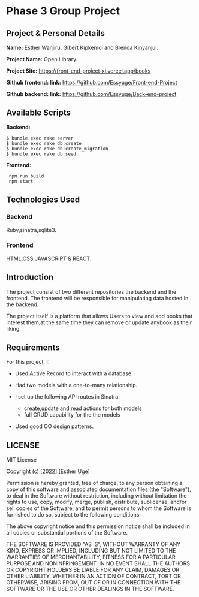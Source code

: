 # Phase 3 Group Project 

## Project & Personal Details
**Name:** Esther Wanjiru, Gibert Kipkemoi and Brenda Kinyanjui.

**Project Name:** Open Library.

**Project Site:** https://front-end-project-xi.vercel.app/books

**Github frontend:** **link:** https://github.com/Essyuge/Front-end-Project
 
**Github backend:** **link:** https://github.com/Essyuge/Back-end-project
 

## Available Scripts

**Backend:**

```console
$ bundle exec rake server
$ bundle exec rake db:create
$ bundle exec rake db:create_migration
$ bundle exec rake db:seed

```


**Frontend:**

```console
 npm run build
 npm start

```

## Technologies Used
### Backend
Ruby,sinatra,sqlite3.

### Frontend
HTML,CSS,JAVASCRIPT & REACT.

## Introduction
The project consist of two different repositories the backend and the frontend.
The frontend will be responsible for manipulating data hosted In the backend.

The project itself is a platform that allows Users to view and add books that interest them,at the same time they can remove or update anybook as their liking.

## Requirements

For this project, I:

- Used Active Record to interact with a database.
- Had two models with a one-to-many relationship.
- I set up the following API routes in Sinatra:
  - create,update and read actions for both models
  - full CRUD capability for the the models

- Used good OO design patterns. 


## LICENSE

MIT License

Copyright (c) [2022] [Esther Uge]

Permission is hereby granted, free of charge, to any person obtaining a copy of this software and associated documentation files (the "Software"), to deal in the Software without restriction, including without limitation the rights to use, copy, modify, merge, publish, distribute, sublicense, and/or sell copies of the Software, and to permit persons to whom the Software is furnished to do so, subject to the following conditions:

The above copyright notice and this permission notice shall be included in all copies or substantial portions of the Software.

THE SOFTWARE IS PROVIDED "AS IS", WITHOUT WARRANTY OF ANY KIND, EXPRESS OR IMPLIED, INCLUDING BUT NOT LIMITED TO THE WARRANTIES OF MERCHANTABILITY, FITNESS FOR A PARTICULAR PURPOSE AND NONINFRINGEMENT. IN NO EVENT SHALL THE AUTHORS OR COPYRIGHT HOLDERS BE LIABLE FOR ANY CLAIM, DAMAGES OR OTHER LIABILITY, WHETHER IN AN ACTION OF CONTRACT, TORT OR OTHERWISE, ARISING FROM, OUT OF OR IN CONNECTION WITH THE SOFTWARE OR THE USE OR OTHER DEALINGS IN THE SOFTWARE.
